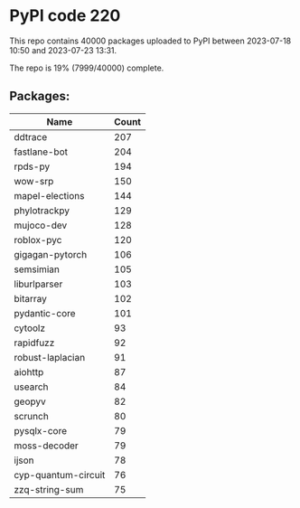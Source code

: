 # PyPI code 220

This repo contains 40000 packages uploaded to PyPI between 
2023-07-18 10:50 and 2023-07-23 13:31.

The repo is 19% (7999/40000) complete.

## Packages:

| Name  | Count |
| ----- | ----- |
| ddtrace | 207 |
| fastlane-bot | 204 |
| rpds-py | 194 |
| wow-srp | 150 |
| mapel-elections | 144 |
| phylotrackpy | 129 |
| mujoco-dev | 128 |
| roblox-pyc | 120 |
| gigagan-pytorch | 106 |
| semsimian | 105 |
| liburlparser | 103 |
| bitarray | 102 |
| pydantic-core | 101 |
| cytoolz | 93 |
| rapidfuzz | 92 |
| robust-laplacian | 91 |
| aiohttp | 87 |
| usearch | 84 |
| geopyv | 82 |
| scrunch | 80 |
| pysqlx-core | 79 |
| moss-decoder | 79 |
| ijson | 78 |
| cyp-quantum-circuit | 76 |
| zzq-string-sum | 75 |


